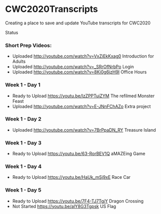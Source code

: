# CWC2020Transcripts
Creating a place to save and update YouTube transcripts for CWC2020

Status
### Short Prep Videos:
 - Uploaded  http://youtube.com/watch?v=VxZiEkKxag0 Introduction for Adults
 - Uploaded  http://youtube.com/watch?v=_SRrOfNrbPo Login
 - Uploaded  http://youtube.com/watch?v=8Ki0g6jzH9I Office Hours
### Week 1 - Day 1
 - Ready to Upload https://youtu.be/lzZPPTuiZYM The refilmed Monster Feast
 - Uploaded  http://youtube.com/watch?v=E-JNnFChAZo Extra project 
### Week 1 - Day 2
 - Uploaded  http://youtube.com/watch?v=7BrPpaDN_RY Treasure Island
### Week 1 - Day 3
 - Ready to Upload https://youtu.be/63-RorBEV1Q aMAZEing Game
### Week 1 - Day 4
 - Ready to Upload https://youtu.be/HaUk_mSj9xE Race Car
 ### Week 1 - Day 5
 - Ready to Upload https://youtu.be/7F4-TJ7TgjY Dragon Crossing
 - Not Started https://youtu.be/alY8G3Tgpsk US Flag
